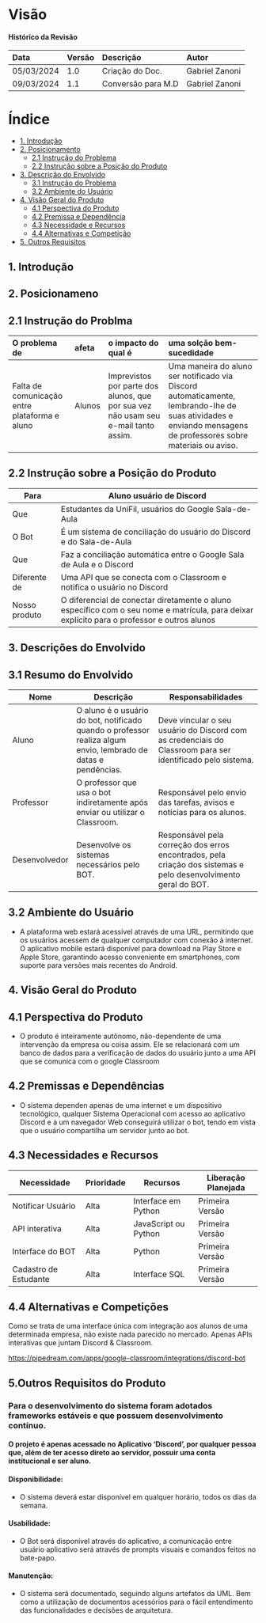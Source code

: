 # Visão

#### Histórico da Revisão
| Data   | Versão       | Descrição  |  Autor  |
| :---------- | :--------- | :-------------------------------- | :-------------------------------- |
| 05/03/2024 | 1.0 | Criação do Doc.| Gabriel Zanoni |
| 09/03/2024 | 1.1 | Conversão para M.D| Gabriel Zanoni |


# Índice

- [1. Introdução](#introducao)	
- [2. Posicionamento](#posicionamento) 
    - [2.1 Instrução do Problema](#instrucao) 
    - [2.2 Instrução sobre a Posição do Produto](#instrucao) 
- [3. Descrição do Envolvido](#descricao)
    - [3.1 Instrução do Problema](#instrucao)
    - [3.2 Ambiente do Usuário](#ambiente) 
- [4. Visão Geral do Produto ](#visao)	
    - [4.1 Perspectiva do Produto](#perspectiva)
    - [4.2 Premissa e Dependência](#premissa)
    - [4.3 Necessidade e Recursos](#necessidade)
    - [4.4 Alternativas e Competição](#alternativas)
- [5. Outros Requisitos](#outros) 


## <a name="introducao"></a> 1. Introdução 

## <a name="posicionamento"></a> 2. Posicionameno 
## <a name="instrucao"></a> 2.1 Instrução do Problma


| O problema de   | afeta       | o impacto do qual é  |  uma solção bem-sucedidade  |
| :---------- | :--------- | :-------------------------------- | :-------------------------------- |
| Falta de comunicação entre plataforma e aluno | Alunos   | Imprevistos por  parte dos alunos, que por sua vez não usam seu e-mail tanto assim.| Uma maneira do aluno ser notificado via Discord automaticamente, lembrando-lhe de suas atividades e enviando mensagens de professores sobre materiais ou aviso. |


## <a name="instrucao"></a> 2.2 Instrução sobre a Posição do Produto		
| Para          | Aluno usuário de Discord                                              |
| ------------- | -------------------------------------------------------------------- |
| Que           | Estudantes da UniFil, usuários do Google Sala-de-Aula                |
| O Bot         | É um sistema de conciliação do usuário do Discord e do Sala-de-Aula |
| Que           | Faz a conciliação automática entre o Google Sala de Aula e o Discord |
| Diferente de  | Uma API que se conecta com o Classroom e notifica o usuário no Discord |
| Nosso produto | O diferencial de conectar diretamente o aluno específico com o seu nome e matrícula, para deixar explícito para o professor e outros alunos |

## <a name="descricao"></a> 3. Descrições do Envolvido

## <a name="resumo"></a> 3.1 Resumo do Envolvido


| Nome         | Descrição                                                                                           | Responsabilidades                                                                                                                                     |
| ------------ | --------------------------------------------------------------------------------------------------- | ------------------------------------------------------------------------------------------------------------------------------------------------------ |
| Aluno        | O aluno é o usuário do bot, notificado quando o professor realiza algum envio, lembrado de datas e pendências. | Deve vincular o seu usuário do Discord com as credenciais do Classroom para ser identificado pelo sistema.                                         |
| Professor    | O professor que usa o bot indiretamente após enviar ou utilizar o Classroom.                         | Responsável pelo envio das tarefas, avisos e notícias para os alunos.                                                                                  |
| Desenvolvedor | Desenvolve os sistemas necessários pelo BOT.                                                         | Responsável pela correção dos erros encontrados, pela criação dos sistemas e pelo desenvolvimento geral do BOT.                                      |


## <a name="ambiente"></a> 3.2 Ambiente do Usuário

- A plataforma web estará acessível através de uma URL, permitindo que os usuários acessem de qualquer computador com conexão à internet. O aplicativo mobile estará disponível para download na Play Store e Apple Store, garantindo acesso conveniente em smartphones, com suporte para versões mais recentes do Android.

## <a name="visao"></a> 4. Visão Geral do Produto

## <a name="perspectiva"></a> 4.1 Perspectiva do Produto


- O produto é inteiramente autônomo, não-dependente de uma intervenção da empresa ou coisa assim. Ele se relacionará com um banco de dados para a verificação de dados do usuário junto a uma API que se comunica com o google Classroom

## <a name="premissa"></a> 4.2 Premissas e Dependências

- O sistema dependen apenas de uma internet e um dispositivo tecnológico, qualquer Sistema Operacional com acesso ao aplicativo Discord e a um navegador Web conseguirá utilizar o bot, tendo em vista que o usuário compartilha um servidor junto ao bot.

## <a name="necessidades"></a> 4.3 Necessidades e Recursos

| Necessidade          | Prioridade | Recursos                 | Liberação Planejada |
| -------------------- | ---------- | ------------------------ | ------------------- |
| Notificar Usuário    | Alta       | Interface em Python      | Primeira Versão      |
| API interativa        | Alta       | JavaScript ou Python     | Primeira Versão      |
| Interface do BOT      | Alta       | Python                   | Primeira Versão      |
| Cadastro de Estudante | Alta       | Interface SQL            | Primeira Versão      |


## <a name="alternativas"></a> 4.4 Alternativas e Competições

Como se trata de uma interface única com integração aos alunos de uma determinada empresa, não existe nada parecido no mercado. Apenas APIs interativas que juntam Discord & Classroom.

https://pipedream.com/apps/google-classroom/integrations/discord-bot

## <a name="outros"></a> 5.Outros Requisitos do Produto

### Para o desenvolvimento do sistema foram adotados frameworks estáveis e que possuem desenvolvimento contínuo.
#### O projeto é apenas acessado no Aplicativo ‘Discord’, por qualquer pessoa que, além de ter acesso direto ao servidor, possuir uma conta institucional e ser aluno. 
#### Disponibilidade: 
- O sistema deverá estar disponível em qualquer horário, todos os dias da semana.
#### Usabilidade: 
- O Bot será disponível através do aplicativo, a comunicação entre usuário aplicativo será através de prompts visuais e comandos feitos no bate-papo.
#### Manutenção: 
- O sistema será documentado, seguindo alguns artefatos da UML. Bem como a utilização de documentos acessórios para o fácil entendimento das funcionalidades e decisões de arquitetura.